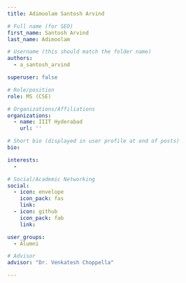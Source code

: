 ```yaml
---
title: Adimoolam Santosh Arvind

# Full name (for SEO)
first_name: Santosh Arvind
last_name: Adimoolam

# Username (this should match the folder name)
authors:
  - a_santosh_arvind

superuser: false

# Role/position
role: MS (CSE)

# Organizations/Affiliations
organizations:
  - name: IIIT Hyderabad
    url: ''

# Short bio (displayed in user profile at end of posts)
bio: 

interests:
  - 

# Social/Academic Networking
social:
  - icon: envelope
    icon_pack: fas
    link: 
  - icon: github
    icon_pack: fab
    link: 

user_groups:
  - Alumni

# Advisor
advisor: "Dr. Venkatesh Choppella"

---
```

